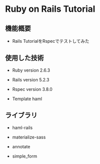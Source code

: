 # Ruby on Rails Tutorial

## 機能概要

* Rails TutorialをRspecでテストしてみた

## 使用した技術

* Ruby version 2.6.3

* Rails version 5.2.3

* Rspec version 3.8.0

* Template haml

## ライブラリ

* haml-rails

* materialize-sass

* annotate

* simple_form
